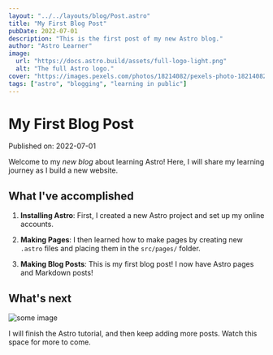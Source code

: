 ```yaml
---
layout: "../../layouts/blog/Post.astro"
title: "My First Blog Post"
pubDate: 2022-07-01
description: "This is the first post of my new Astro blog."
author: "Astro Learner"
image:
  url: "https://docs.astro.build/assets/full-logo-light.png"
  alt: "The full Astro logo."
cover: "https://images.pexels.com/photos/18214082/pexels-photo-18214082/free-photo-of-carretera-luces-anochecer-velocidad.jpeg?auto=compress&cs=tinysrgb&w=1260&h=750&dpr=1"
tags: ["astro", "blogging", "learning in public"]
---
```


# My First Blog Post

Published on: 2022-07-01

Welcome to my _new blog_ about learning Astro! Here, I will share my learning journey as I build a new website.

## What I've accomplished

1. **Installing Astro**: First, I created a new Astro project and set up my online accounts.

2. **Making Pages**: I then learned how to make pages by creating new `.astro` files and placing them in the `src/pages/` folder.

3. **Making Blog Posts**: This is my first blog post! I now have Astro pages and Markdown posts!

## What's next

![some image](https://images.pexels.com/photos/18157985/pexels-photo-18157985/free-photo-of-madera-ciudad-restaurante-vacaciones.jpeg)

I will finish the Astro tutorial, and then keep adding more posts. Watch this space for more to come.
